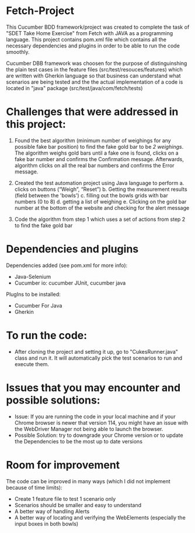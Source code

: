 # Fetch-Project

This Cucumber BDD framework/project was created to complete the task of "SDET Take Home Exercise" from Fetch with JAVA as a programming language. 
This project contains pom.xml file which contains all the necessary dependencies and plugins in order to be able to run the code smoothly.

Cucumber DBB framework was choosen for the purpose of distinguinshing the plain test cases in the feature files (src/test/resouces/features) which are written with Gherkin language 
  so that business can understand what scenarios are being tested and the the actual implementation of a code is located in "java" package (src/test/java/com/fetch/tests)

# Challenges that were addressed in this project:

  1. Found the best algorithm (minimum number of weighings for any possible fake bar position) to find the fake gold bar to be *2 weighings*.
      The algorithm weighs gold bars until a fake one is found, clicks on a fake bar number and confirms the Confirmation message. 
      Afterwards, algorithm clicks on all the real bar numbers and confirms the Error message.

  2. Created the test automation project using Java language to perform
    a. clicks on buttons (“Weigh”, “Reset”)
    b. Getting the measurement results (field between the 'bowls')
    c. filling out the bowls grids with bar numbers (0 to 8)
    d. getting a list of weighing
    e. Clicking on the gold bar number at the bottom of the website and checking for the alert message

  3. Code the algorithm from step 1 which uses a set of actions from step 2 to find the fake gold bar

# Dependencies and plugins 
Dependencies added (see pom.xml for more info):
 - Java-Selenium
 - Cucumber io:
   cucumber JUnit,
   cucumber java

PlugIns to be installed:
 - Cucumber For Java
 - Gherkin

# To run the code:
- After cloning the project and setting it up, go to "CukesRunner.java" class and run it. It will automatically pick the test scenarios to run and execute them. 

# Issues that you may encounter and possible solutions:
- Issue: If you are running the code in your local machine and if your Chrome browser is newer that version 114, you might have an issue with the WebDriver Manager not being able to launch the browser.
- Possible Solution: try to downgrade your Chrome version or to update the Dependencies to be the most up to date versions

# Room for improvement 
The code can be improved in many ways (which I did not implement because of time limits):
- Create 1 feature file to test 1 scenario only
- Scenarios should be smaller and easy to understand
- A better way of handling Alerts
- A better way of locating and verifying the WebElements (especially the input boxes in both bowls)
